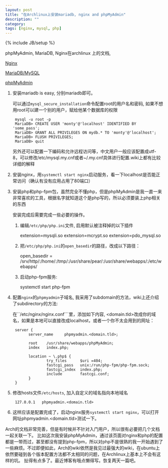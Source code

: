 ```yaml
---
layout: post
title: "在Archlinux上安装mariadb, nginx and phpMyAdmin"
description: ""
category: 
tags: [nginx, mysql, php]
---
```

{% include JB/setup %}

phpMyAdmin, MariaDB, Nginx在archlinux 上的文档,

[Nginx](https://wiki.archlinux.org/index.php/nginx#PHP_implementation)

[MariaDB/MySQL](https://wiki.archlinux.org/index.php/MySQL)

[phpMyAdmin](https://wiki.archlinux.org/index.php/PhpMyAdmin#Apache)


1. 安装mariadb is easy, 分别mariadb即可。

    可以通过```mysql_secure_installation```命令配置root的用户名和密码, 如果不想用root可以建一个别的用户，赋给他某个数据库的权限


        mysql -u root -p
        MariaDB> CREATE USER 'monty'@'localhost' IDENTIFIED BY 'some_pass';
        MariaDB> GRANT ALL PRIVILEGES ON mydb.* TO 'monty'@'localhost';
        MariaDB> FLUSH PRIVILEGES;
        MariaDB> quit

    另外还可以配置一下编码和允许远程访问等，中文用户一般应该配置成utf-8，可以修改/etc/mysql.my.cnf或者~/.my.cnf具体进行配置.wiki上都有比较详细的解释

2. 安装nginx，用```systemctl start nginx```启动服务，看一下localhost是否能正常访问（确认有没有应用占用了80端口）

3. 安装php和php-fpm包，虽然完全不懂php，但是phpMyAdmin是我一直一来非常喜欢的工具，根据名字就知道这个是php写的，所以必须要装上php相关的东西

   安装完成后需要完成一些必要的操作。

   1) 编辑```/etc/php/php.ini```文件, 启用默认被注释掉的以下插件

        extension=mysqli.so
        extension=mcrypt.so
        extension=pdo_mysql.so

   2) 把```/etc/php/php.ini```的```open_basedir```的路径，改成以下路径：

        open_basedir = /srv/http/:/home/:/tmp/:/usr/share/pear/:/usr/share/webapps/:/etc/webapps/

   3) 启动php-fpm服务:

        systemctl start php-fpm

4. 配置```nginx```的```phpmyadmin```子域名, 我采用了subdomain的方法，wiki上还介绍了subdirectory的方法:

   在``/etc/nginx/nginx.conf```里，添加如下内容, <domain.tld>改成你的域名，如果是本地可以直接改成localhost，或者一个你不太会用到的网址：

        server {
              server_name     phpmyadmin.<domain.tld>;
      
              root    /usr/share/webapps/phpMyAdmin;
              index   index.php;
      
              location ~ \.php$ {
                      try_files      $uri =404;
                      fastcgi_pass   unix:/run/php-fpm/php-fpm.sock;
                      fastcgi_index  index.php;
                      include        fastcgi.conf;
              }
        }

5. 修改hosts文件```/etc/hosts```, 加入自定义的域名指向本地域名

        127.0.0.1	phpmyadmin.<domain.tld>

6. 这样应该是配置完成了，启动nginx服务```systemctl start nginx```，可以打开网址phpmyadmin.<domain.tld>测试一下。

Arch的文档非常完善，但是有时候并不针对入门用户，所以很有必要把几个文档一起关联一下。
比如这次我安装phpMyAdmin，通过该页面对nginx和php的配置都是一带而过，甚至都没有提到php-fpm，所以对php不是很熟的我一开始遇到了一些麻烦。不过即便如此，Arch的wiki依然是我见过最强大的wiki，在ubuntu上依然要碰到各个版本配置方法都不太相同的问题，在Archlinux上基本上不会有这样的坑。
扯得有点多了。最近博客有哦点懒得写。恢复两天一篇吧。
